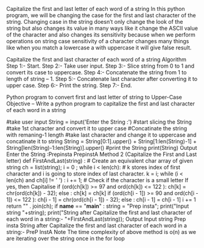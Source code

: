 Capitalize the first and last letter of each word of a string
In this python program, we will be changing the case for the first and last character of the string. Changing case in the string doesn’t only change the look of the string but also changes its value in many ways like it change the ASCII value of the character and also changes its sensitivity because when we perform operations on string case sensitivity of a character changes many things like when you match a lowercase a with uppercase it will give false result.

Capitalize the first and last character of each word of a string
Algorithm
Step 1:- Start.
Step 2:- Take user input.
Step 3:- Slice string from 0 to 1 and convert its case to uppercase.
Step 4:- Concatenate the string from 1 to length of string – 1.
Step 5:- Concatenate last character after converting it to upper case.
Step 6:- Print the string.
Step 7:- End.

Python program to convert first and last letter of string to Upper-Case
Objective – Write a python program to capitalize the first and last character of each word in a string

#take user input
String = input('Enter the String :')
#start slicing the String
#take 1st character and convert it to upper case
#Concatinate the string with remaning-1 length
#take last character and change it to uppercase and concatinate it to string
String = String[0:1].upper() + String[1:len(String)-1] + String[len(String)-1:len(String)].upper()
#print the String
print(String)
Output
Enter the String :Prepinsta
PrepinstA
Method 2 (Capitalize the First and Last letter)
def FirstAndLast(string) :
    # Create an equivalent char array of given string
    ch = list(string);
    i = 0 ;
    while i < len(ch):
        # k stores index of first character and i is going to store index of last character.
        k = i;
        while (i < len(ch) and ch[i] != ' ') :
            i += 1;
        # Check if the character is a small letter If yes, then Capitalise
        if (ord(ch[k]) >= 97 and
            ord(ch[k]) <= 122 ):
            ch[k] = chr(ord(ch[k]) - 32);
        else :
            ch[k] = ch[k]
        if (ord(ch[i - 1]) >= 90 and
            ord(ch[i - 1]) <= 122 ):
            ch[i - 1] = chr(ord(ch[i - 1]) - 32);
        else :
            ch[i - 1] = ch[i - 1]
        i += 1
    return "" . join(ch);
if __name__ == "__main__" :
    string = "Prep insta";
    print("Input string "+string);
    print("String after Capitalize the first and last character of each word in a string:- "+FirstAndLast(string));
Output
Input string Prep insta
String after Capitalize the first and last character of each word in a string:- PreP InstA
Note
The time complexity of above method is o(n) as we are iterating over the string once in the for loop
